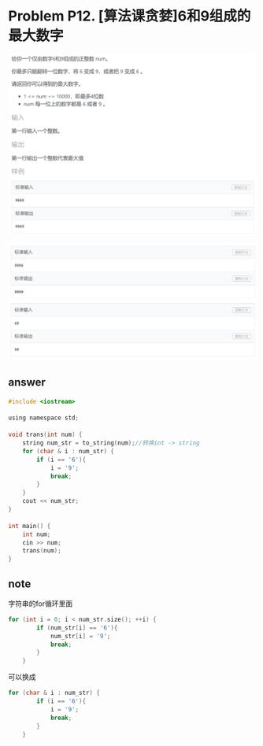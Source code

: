 # Problem P12. [算法课贪婪]6和9组成的最大数字

![picture 0](.assets_IMG/Problem%20P12.%20%5B%E7%AE%97%E6%B3%95%E8%AF%BE%E8%B4%AA%E5%A9%AA%5D6%E5%92%8C9%E7%BB%84%E6%88%90%E7%9A%84%E6%9C%80%E5%A4%A7%E6%95%B0%E5%AD%97/IMG_20231011-090025.png)

![picture 2](.assets_IMG/Problem%20P12.%20%5B%E7%AE%97%E6%B3%95%E8%AF%BE%E8%B4%AA%E5%A9%AA%5D6%E5%92%8C9%E7%BB%84%E6%88%90%E7%9A%84%E6%9C%80%E5%A4%A7%E6%95%B0%E5%AD%97/IMG_20231011-090156.png)  

## answer

```c
#include <iostream>

using namespace std;

void trans(int num) {
    string num_str = to_string(num);//转换int -> string
    for (char & i : num_str) {
        if (i == '6'){
            i = '9';
            break;
        }
    }
    cout << num_str;
}

int main() {
    int num;
    cin >> num;
    trans(num);
}
```

## note

字符串的for循环里面

```c
for (int i = 0; i < num_str.size(); ++i) {
        if (num_str[i] == '6'){
            num_str[i] = '9';
            break;
        }
    }
```

可以换成

```c
for (char & i : num_str) {
        if (i == '6'){
            i = '9';
            break;
        }
    }
```
